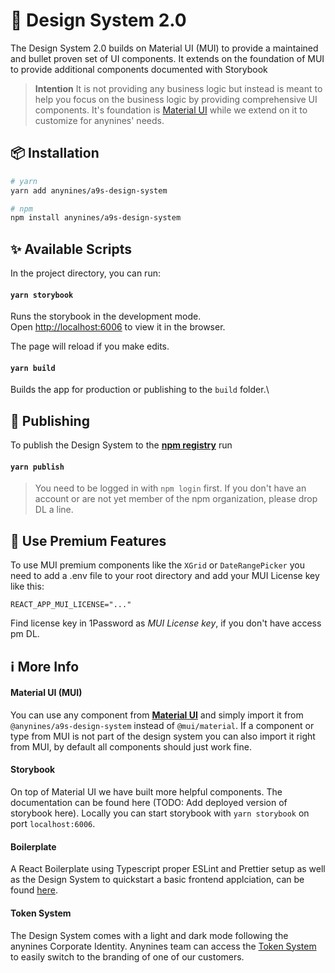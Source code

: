 # 🎨 Design System 2.0

The Design System 2.0 builds on Material UI (MUI) to provide a maintained and bullet proven set of UI components. It extends on the foundation of MUI to provide additional components documented with Storybook

> **Intention**
> It is not providing any business logic but instead is meant to help you focus on the business logic by providing comprehensive UI components. It's foundation is [Material UI](www.mui.com) while we extend on it to customize for anynines' needs.

## 📦 Installation

```bash
# yarn
yarn add anynines/a9s-design-system

# npm
npm install anynines/a9s-design-system
```

## ✨ Available Scripts

In the project directory, you can run:

#### `yarn storybook`

Runs the storybook in the development mode.\
Open [http://localhost:6006](http://localhost:6006) to view it in the browser.

The page will reload if you make edits.

#### `yarn build`

Builds the app for production or publishing to the `build` folder.\

## 🚀 Publishing

To publish the Design System to the **[npm registry](https://www.npmjs.com/package/@anynines/a9s-design-system)** run

#### `yarn publish`

> You need to be logged in with `npm login` first. If you don't have an account or are not yet member of the npm organization, please drop DL a line.

## 💎 Use Premium Features

To use MUI premium components like the `XGrid` or `DateRangePicker` you need to add a .env file to your root directory and add your MUI License key like this:

```
REACT_APP_MUI_LICENSE="..."
```

Find license key in 1Password as _MUI License key_, if you don't have access pm DL.

## ℹ️ More Info

#### **Material UI** (MUI)

You can use any component from **[Material UI](www.mui.com)** and simply import it from `@anynines/a9s-design-system` instead of `@mui/material`. If a component or type from MUI is not part of the design system you can also import it right from MUI, by default all components should just work fine.

#### **Storybook**

On top of Material UI we have built more helpful components. The documentation can be found here (TODO: Add deployed version of storybook here). Locally you can start storybook with `yarn storybook` on port `localhost:6006`.

#### **Boilerplate**

A React Boilerplate using Typescript proper ESLint and Prettier setup as well as the Design System to quickstart a basic frontend applciation, can be found [here](https://github.com/anynines/a9s-react-boilerplate).

#### **Token System**

The Design System comes with a light and dark mode following the anynines Corporate Identity. Anynines team can access the [Token System](https://github.com/avarteqgmbh/happy-token-system) to easily switch to the branding of one of our customers.
